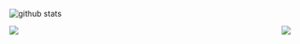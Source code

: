 ![github stats](https://github-readme-stats.vercel.app/api?username=hjp521&show_icons=true&hide_border=true)

<a href="https://github.com/hjp521/OpenWrt-MI3P">
  <img align="left" src="https://github-readme-stats.vercel.app/api/pin/?username=hjp521&repo=OpenWrt-MI3P" />
</a>

<a href="https://github.com/hjp521/openwrt-packages">
  <img align="right" src="https://github-readme-stats.vercel.app/api/pin/?username=hjp521&repo=openwrt-packages" />
</a>
